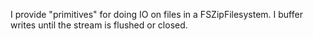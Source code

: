 I provide "primitives" for doing IO on files in a FSZipFilesystem. I buffer writes until the stream is flushed or closed. 